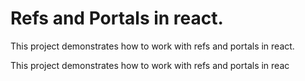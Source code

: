 # Refs and Portals in react.

This project demonstrates how to work with refs and portals in react.

This project demonstrates how to work with refs and portals in reac
